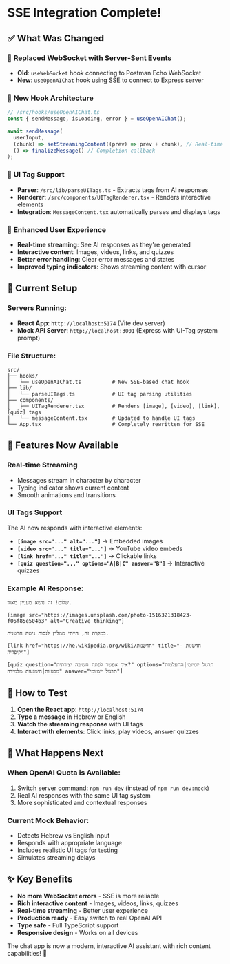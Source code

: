 # SSE Integration Complete!

## ✅ What Was Changed

### 🔄 **Replaced WebSocket with Server-Sent Events**

- **Old**: `useWebSocket` hook connecting to Postman Echo WebSocket
- **New**: `useOpenAIChat` hook using SSE to connect to Express server

### 🎯 **New Hook Architecture**

```typescript
// /src/hooks/useOpenAIChat.ts
const { sendMessage, isLoading, error } = useOpenAIChat();

await sendMessage(
  userInput,
  (chunk) => setStreamingContent((prev) => prev + chunk), // Real-time streaming
  () => finalizeMessage() // Completion callback
);
```

### 🎨 **UI Tag Support**

- **Parser**: `/src/lib/parseUITags.ts` - Extracts tags from AI responses
- **Renderer**: `/src/components/UITagRenderer.tsx` - Renders interactive elements
- **Integration**: `MessageContent.tsx` automatically parses and displays tags

### 📱 **Enhanced User Experience**

- **Real-time streaming**: See AI responses as they're generated
- **Interactive content**: Images, videos, links, and quizzes
- **Better error handling**: Clear error messages and states
- **Improved typing indicators**: Shows streaming content with cursor

## 🚀 **Current Setup**

### **Servers Running:**

- **React App**: `http://localhost:5174` (Vite dev server)
- **Mock API Server**: `http://localhost:3001` (Express with UI-Tag system prompt)

### **File Structure:**

```
src/
├── hooks/
│   └── useOpenAIChat.ts          # New SSE-based chat hook
├── lib/
│   └── parseUITags.ts            # UI tag parsing utilities
├── components/
│   ├── UITagRenderer.tsx         # Renders [image], [video], [link], [quiz] tags
│   └── messageContent.tsx        # Updated to handle UI tags
└── App.tsx                       # Completely rewritten for SSE
```

## 🎯 **Features Now Available**

### **Real-time Streaming**

- Messages stream in character by character
- Typing indicator shows current content
- Smooth animations and transitions

### **UI Tags Support**

The AI now responds with interactive elements:

- **`[image src="..." alt="..."]`** → Embedded images
- **`[video src="..." title="..."]`** → YouTube video embeds
- **`[link href="..." title="..."]`** → Clickable links
- **`[quiz question="..." options="A|B|C" answer="B"]`** → Interactive quizzes

### **Example AI Response:**

```
שלום! זה נושא מעניין מאוד.

[image src="https://images.unsplash.com/photo-1516321318423-f06f85e504b3" alt="Creative thinking"]

במקרה זה, הייתי ממליץ לנסות גישה חדשנית.

[link href="https://he.wikipedia.org/wiki/חדשנות" title="חדשנות - ויקיפדיה"]

[quiz question="איך אפשר לפתח חשיבה יצירתית?" options="תרגול יומיומי|התעלמות מבעיות|הימנעות מלמידה" answer="תרגול יומיומי"]
```

## 🔧 **How to Test**

1. **Open the React app**: `http://localhost:5174`
2. **Type a message** in Hebrew or English
3. **Watch the streaming response** with UI tags
4. **Interact with elements**: Click links, play videos, answer quizzes

## 🎪 **What Happens Next**

### **When OpenAI Quota is Available:**

1. Switch server command: `npm run dev` (instead of `npm run dev:mock`)
2. Real AI responses with the same UI tag system
3. More sophisticated and contextual responses

### **Current Mock Behavior:**

- Detects Hebrew vs English input
- Responds with appropriate language
- Includes realistic UI tags for testing
- Simulates streaming delays

## ✨ **Key Benefits**

- **No more WebSocket errors** - SSE is more reliable
- **Rich interactive content** - Images, videos, links, quizzes
- **Real-time streaming** - Better user experience
- **Production ready** - Easy switch to real OpenAI API
- **Type safe** - Full TypeScript support
- **Responsive design** - Works on all devices

The chat app is now a modern, interactive AI assistant with rich content capabilities! 🎉
